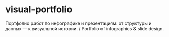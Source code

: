 # visual-portfolio
 Портфолио работ по инфографике и презентациям: от структуры и данных — к визуальной истории. / Portfolio of infographics &amp; slide design.
